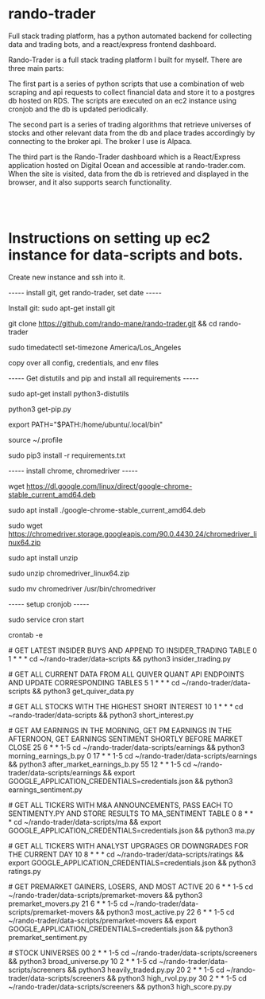 # rando-trader
Full stack trading platform, has a python automated backend for collecting data and trading bots, and a react/express frontend dashboard.

Rando-Trader is a full stack trading platform I built for myself. There are three main parts:

The first part is a series of python scripts that use a combination of web scraping and api requests to collect financial data and
store it to a postgres db hosted on RDS. The scripts are executed on an ec2 instance using cronjob and the db is updated periodically.

The second part is a series of trading algorithms that retrieve universes of stocks and other relevant data from the db and place trades
accordingly by connecting to the broker api. The broker I use is Alpaca.

The third part is the Rando-Trader dashboard which is a React/Express application hosted on Digital Ocean and accessible at rando-trader.com.
When the site is visited, data from the db is retrieved and displayed in the browser, and it also supports search functionality.  


<br />
<br />

# Instructions on setting up ec2 instance for data-scripts and bots.

Create new instance and ssh into it.  




----- install git, get rando-trader, set date -----  


Install git:  sudo apt-get install git

git clone https://github.com/rando-mane/rando-trader.git && cd rando-trader

sudo timedatectl set-timezone America/Los_Angeles

copy over all config, credentials, and env files  





----- Get distutils and pip and install all requirements -----  


sudo apt-get install python3-distutils

python3 get-pip.py

export PATH="$PATH:/home/ubuntu/.local/bin"

source ~/.profile

sudo pip3 install -r requirements.txt  





----- install chrome, chromedriver -----  


wget https://dl.google.com/linux/direct/google-chrome-stable_current_amd64.deb

sudo apt install ./google-chrome-stable_current_amd64.deb


sudo wget https://chromedriver.storage.googleapis.com/90.0.4430.24/chromedriver_linux64.zip

sudo apt install unzip

sudo unzip chromedriver_linux64.zip

sudo mv chromedriver /usr/bin/chromedriver  



----- setup cronjob -----  

sudo service cron start

crontab -e  


\# GET LATEST INSIDER BUYS AND APPEND TO INSIDER_TRADING TABLE
0 1 * * * cd ~/rando-trader/data-scripts && python3 insider_trading.py  


\# GET ALL CURRENT DATA FROM ALL QUIVER QUANT API ENDPOINTS AND UPDATE CORRESPONDING TABLES
5 1 * * * cd ~/rando-trader/data-scripts && python3 get_quiver_data.py  


\# GET ALL STOCKS WITH THE HIGHEST SHORT INTEREST
10 1 * * * cd ~rando-trader/data-scripts && python3 short_interest.py  


\# GET AM EARNINGS IN THE MORNING, GET PM EARNINGS IN THE AFTERNOON, GET EARNINGS SENTIMENT SHORTLY BEFORE MARKET CLOSE
25 6 * * 1-5 cd ~/rando-trader/data-scripts/earnings && python3 morning_earnings_b.py
0 17 * * 1-5 cd ~/rando-trader/data-scripts/earnings && python3 after_market_earnings_b.py
55 12 * * 1-5 cd ~/rando-trader/data-scripts/earnings && export GOOGLE_APPLICATION_CREDENTIALS=credentials.json && python3 earnings_sentiment.py  


\# GET ALL TICKERS WITH M&A ANNOUNCEMENTS, PASS EACH TO SENTIMENTY.PY AND STORE RESULTS TO MA_SENTIMENT TABLE
0 8 * * * cd ~/rando-trader/data-scripts/ma && export GOOGLE_APPLICATION_CREDENTIALS=credentials.json && python3 ma.py  


\# GET ALL TICKERS WITH ANALYST UPGRAGES OR DOWNGRADES FOR THE CURRENT DAY
10 8 * * * cd ~/rando-trader/data-scripts/ratings && export GOOGLE_APPLICATION_CREDENTIALS=credentials.json && python3 ratings.py  


\# GET PREMARKET GAINERS, LOSERS, AND MOST ACTIVE
20 6 * * 1-5 cd ~/rando-trader/data-scripts/premarket-movers && python3 premarket_movers.py
21 6 * * 1-5 cd ~/rando-trader/data-scripts/premarket-movers && python3 most_active.py
22 6 * * 1-5 cd ~/rando-trader/data-scripts/premarket-movers && export GOOGLE_APPLICATION_CREDENTIALS=credentials.json && python3 premarket_sentiment.py  


\# STOCK UNIVERSES
00 2 * * 1-5 cd ~/rando-trader/data-scripts/screeners && python3 broad_universe.py
10 2 * * 1-5 cd ~/rando-trader/data-scripts/screeners && python3 heavily_traded.py.py
20 2 * * 1-5 cd ~/rando-trader/data-scripts/screeners && python3 high_rvol.py.py
30 2 * * 1-5 cd ~/rando-trader/data-scripts/screeners && python3 high_score.py.py


